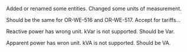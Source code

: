 Added or renamed some entities.
Changed some units of measurement.

Should be the same for OR-WE-516 and OR-WE-517.
Accept for tariffs...

Reactive power has wrong unit. kVar is not supported. Should be Var.

Apparent power has wron unit. kVA is not supported. Should be VA.
